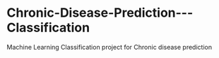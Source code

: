 # Chronic-Disease-Prediction---Classification
Machine Learning Classification project for Chronic disease prediction
